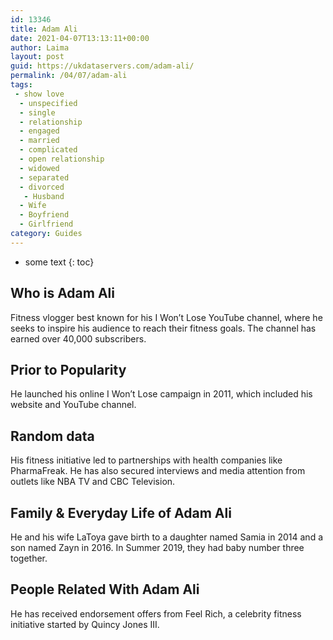 ```yaml
---
id: 13346
title: Adam Ali
date: 2021-04-07T13:13:11+00:00
author: Laima
layout: post
guid: https://ukdataservers.com/adam-ali/
permalink: /04/07/adam-ali
tags:
 - show love
  - unspecified
  - single
  - relationship
  - engaged
  - married
  - complicated
  - open relationship
  - widowed
  - separated
  - divorced
   - Husband
  - Wife
  - Boyfriend
  - Girlfriend
category: Guides
---
```


* some text
{: toc}


## Who is Adam Ali
                  
                  
                  
Fitness vlogger best known for his I Won&#8217;t Lose YouTube channel, where he seeks to inspire his audience to reach their fitness goals. The channel has earned over 40,000 subscribers. 
                  
              
            
              
            
                
                
                
## Prior to Popularity
                  
                  
                  
He launched his online I Won&#8217;t Lose campaign in 2011, which included his website and YouTube channel. 
                  
              
            
              
            
                
                
                
## Random data
                  
                  
                  
His fitness initiative led to partnerships with health companies like PharmaFreak. He has also secured interviews and media attention from outlets like NBA TV and CBC Television.
                  
              
            
              
            
                
                
                
## Family & Everyday Life of Adam Ali
                  
                  
                  
He and his wife LaToya gave birth to a daughter named Samia in 2014 and a son named Zayn in 2016. In Summer 2019, they had baby number three together.
                  
              
            
              
            
                
                
                
## People Related With Adam Ali
                  
                  
                  
He has received endorsement offers from Feel Rich, a celebrity fitness initiative started by Quincy Jones III.
                  
              
            
              
            
                
              
            
              
              
            
            
              
            
          
          
          